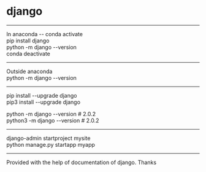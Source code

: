 # django


---------------------------------------------
In anaconda --
  conda activate<br> 
 pip install django<br>
python -m django --version<br>
conda deactivate <br>

--------------------------------------------
Outside anaconda<br>
 python -m django --version

----------------------------------


pip install --upgrade django<br>
pip3 install --upgrade django  <br>

python -m django --version # 2.0.2<br>
python3 -m django --version # 2.0.2<br>

----------------------------------------------
django-admin startproject mysite<br>
python manage.py startapp myapp<br>

----------------------------------------------------
Provided with the help of documentation of django.
Thanks
